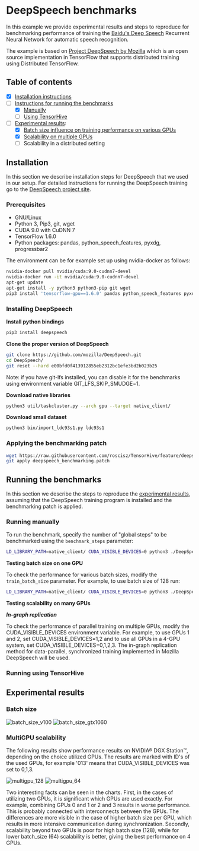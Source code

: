 # DeepSpeech benchmarks

In this example we provide experimental results and steps to reproduce for benchmarking performance of training the
[Baidu's Deep Speech](https://arxiv.org/abs/1412.5567) Recurrent Neural Network for automatic speech recognition.

The example is based on [Project DeepSpeech by Mozilla](https://github.com/mozilla/DeepSpeech) which is an open source
implementation in TensorFlow that supports distributed training using Distributed TensorFlow.

## Table of contents
- [x] [Installation instructions](#installation)
- [ ] [Instructions for running the benchmarks](#running-the-benchmarks)
  - [x] [Manually](#running-manually)
  - [ ] [Using TensorHive](#running-using-tensorhive)
- [ ] [Experimental results](#experimental-results):
  - [x] [Batch size influence on training performance on various GPUs](#batch-size)
  - [x] [Scalability on multiple GPUs](#multigpu-scalability)
  - [ ] Scalability in a distributed setting

## Installation

In this section we describe installation steps for DeepSpeech that we used in our setup.
For detailed instructions for running the DeepSpeech training go to the
[DeepSpeech project site](https://github.com/mozilla/DeepSpeech).

### Prerequisites

* GNU/Linux
* Python 3, Pip3, git, wget
* CUDA 9.0 with CuDNN 7
* TensorFlow 1.6.0
* Python packages: pandas, python_speech_features, pyxdg, progressbar2

The environment can be for example set up using nvidia-docker as follows:

```bash
nvidia-docker pull nvidia/cuda:9.0-cudnn7-devel
nvidia-docker run -it nvidia/cuda:9.0-cudnn7-devel
apt-get update
apt-get install -y python3 python3-pip git wget
pip3 install 'tensorflow-gpu==1.6.0' pandas python_speech_features pyxdg progressbar2
```

### Installing DeepSpeech

**Install python bindings**
```bash
pip3 install deepspeech
```

**Clone the proper version of DeepSpeech**
```bash
git clone https://github.com/mozilla/DeepSpeech.git
cd DeepSpeech/
git reset --hard e00bfd0f413912855eb2312bc1efe3bd2b023b25
```
Note: if you have git-lfs installed, you can disable it for the benchmarks using environment variable GIT_LFS_SKIP_SMUDGE=1.

**Download native libraries**
```bash
python3 util/taskcluster.py --arch gpu --target native_client/
```

**Download small dataset**
```bash
python3 bin/import_ldc93s1.py ldc93s1
```

### Applying the benchmarking patch

```bash
wget https://raw.githubusercontent.com/roscisz/TensorHive/feature/deepspeech_example/examples/deepspeech/deepspeech_benchmarking.patch
git apply deepspeech_benchmarking.patch
```

## Running the benchmarks

In this section we describe the steps to reproduce the [experimental results](#experimental-results),
assuming that the DeepSpeech training program is installed and the benchmarking patch is applied.

### Running manually

To run the benchmark, specify the number of "global steps" to be benchmarked using the `benchmark_steps` parameter:

```bash
LD_LIBRARY_PATH=native_client/ CUDA_VISIBLE_DEVICES=0 python3 ./DeepSpeech.py --train_files=ldc93s1/ldc93s1.csv --dev_files=ldc93s1/ldc93s1.csv --test_files=ldc93s1/ldc93s1.csv --log_level=3 --benchmark_steps=10
```

**Testing batch size on one GPU**

To check the performance for various batch sizes, modify the `train_batch_size` parameter. For example, to use batch size of 128 run:

```bash
LD_LIBRARY_PATH=native_client/ CUDA_VISIBLE_DEVICES=0 python3 ./DeepSpeech.py --train_files=ldc93s1/ldc93s1.csv --dev_files=ldc93s1/ldc93s1.csv --test_files=ldc93s1/ldc93s1.csv --log_level=3 --benchmark_steps=10 --train_batch_size=128
```
**Testing scalability on many GPUs**

***In-graph replication***

To check the performance of parallel training on multiple GPUs, modify the CUDA_VISIBLE_DEVICES environment variable.
For example, to use GPUs 1 and 2, set CUDA_VISIBLE_DEVICES=1,2 and to use all GPUs in a 4-GPU system, set
CUDA_VISIBLE_DEVICES=0,1,2,3. The in-graph replication method for data-parallel, synchronized training implemented in
Mozilla DeepSpeech will be used.

### Running using TensorHive

## Experimental results

### Batch size

![batch_size_v100](https://raw.githubusercontent.com/roscisz/TensorHive/feature/deepspeech_example/examples/deepspeech/img/batch_size_v100.png)
![batch_size_gtx1060](https://raw.githubusercontent.com/roscisz/TensorHive/feature/deepspeech_example/examples/deepspeech/img/batch_size_gtx1060.png)

### MultiGPU scalability

The following results show performance results on NVIDIA® DGX Station™, depending on the choice utilized GPUs. The
results are marked with ID's of the used GPUs, for example '013' means that CUDA_VISIBLE_DEVICES was set to 0,1,3.

![multigpu_128](https://raw.githubusercontent.com/roscisz/TensorHive/feature/deepspeech_example/examples/deepspeech/img/multigpu_128.png)
![multigpu_64](https://raw.githubusercontent.com/roscisz/TensorHive/feature/deepspeech_example/examples/deepspeech/img/multigpu_64.png)

Two interesting facts can be seen in the charts. First, in the cases of utilizing two GPUs, it is significant which
GPUs are used exactly. For example, combining GPUs 0 and 1 or 2 and 3 results in worse performance. This is probably
connected with interconnects between the GPUs. The differences are more visible in the case of higher batch size per
GPU, which results in more intensive communication during synchronization. Secondly, scalability beyond two GPUs is
poor for high batch size (128), while for lower batch_size (64) scalability is better, giving the best performance on
4 GPUs. 

